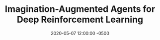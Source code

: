 ---
layout: post
title: Imagination-Augmented Agents for Deep Reinforcement Learning
authors: Théophane Weber, Sébastien Racanière, David P. Reichert, Lars Buesing, Arthur Guez, Danilo Jimenez Rezende, Adria Puigdomènech Badia, Oriol Vinyals, Nicolas Heess, Yujia Li, Razvan Pascanu, Peter Battaglia, Demis Hassabis, David Silver, and Daan Wierstra
venue: NIPS, 2017
published: 2017-06-19 12:00:00 -0500
link: https://arxiv.org/abs/1707.06203
date: 2020-05-07 12:00:00 -0500
location: Online
leader: Yan Ding
tags:
- Learning
---